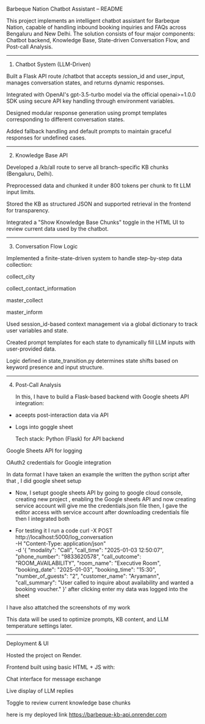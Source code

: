 Barbeque Nation Chatbot Assistant – README

This project implements an intelligent chatbot assistant for Barbeque Nation, capable of handling inbound booking inquiries and FAQs across Bengaluru and New Delhi. The solution consists of four major components: Chatbot backend, Knowledge Base, State-driven Conversation Flow, and Post-call Analysis.


---

1. Chatbot System (LLM-Driven)

Built a Flask API route /chatbot that accepts session_id and user_input, manages conversation states, and returns dynamic responses.

Integrated with OpenAI's gpt-3.5-turbo model via the official openai>=1.0.0 SDK using secure API key handling through environment variables.

Designed modular response generation using prompt templates corresponding to different conversation states.

Added fallback handling and default prompts to maintain graceful responses for undefined cases.



---

2. Knowledge Base API

Developed a /kb/all route to serve all branch-specific KB chunks (Bengaluru, Delhi).

Preprocessed data and chunked it under 800 tokens per chunk to fit LLM input limits.

Stored the KB as structured JSON and supported retrieval in the frontend for transparency.

Integrated a "Show Knowledge Base Chunks" toggle in the HTML UI to review current data used by the chatbot.



---

3. Conversation Flow Logic

Implemented a finite-state-driven system to handle step-by-step data collection:

collect_city

collect_contact_information

master_collect

master_inform


Used session_id-based context management via a global dictionary to track user variables and state.

Created prompt templates for each state to dynamically fill LLM inputs with user-provided data.

Logic defined in state_transition.py determines state shifts based on keyword presence and input structure.



---

4. Post-Call Analysis

   In this, I have to build a Flask-based backend with Google sheets API integration:
 - aceepts post-interaction data via API
 - Logs into goggle sheet

   Tech stack:
   Python (Flask) for API backend

Google Sheets API for logging

OAuth2 credentials for Google integration

In data format I have taken an example 
the written the python script
after that , I did google sheet setup
- Now, I setupt google sheets API by going to google cloud console, 
creating new project , enabling the Google sheets API
and now creating service account will give me the credentials.json file 
then, I gave the editor access with service account after downloading credentials file
then I integrated both 

- For testing it I run a code 
curl -X POST http://localhost:5000/log_conversation \
-H "Content-Type: application/json" \
-d '{
  "modality": "Call",
  "call_time": "2025-01-03 12:50:07",
  "phone_number": "9833620578",
  "call_outcome": "ROOM_AVAILABILITY",
  "room_name": "Executive Room",
  "booking_date": "2025-01-03",
  "booking_time": "15:30",
  "number_of_guests": "2",
  "customer_name": "Aryamann",
  "call_summary": "User called to inquire about availability and wanted a booking voucher."
}'
  after clicking enter my data was logged into the sheet

I have also attatched the screenshots of my work




This data will be used to optimize prompts, KB content, and LLM temperature settings later.



---

Deployment & UI

Hosted the project on Render.

Frontend built using basic HTML + JS with:

Chat interface for message exchange

Live display of LLM replies

Toggle to review current knowledge base chunks


here is my deployed link
https://barbeque-kb-api.onrender.com

